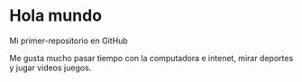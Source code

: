 # Hola mundo

Mi primer-repositorio en GitHub

Me gusta mucho pasar tiempo con la computadora e intenet, mirar deportes y jugar videos juegos. 

